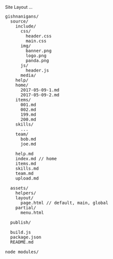 

Site Layout ...

<pre>
gishnanigans/
  source/
    include/
      css/
        header.css
        main.css
      img/
        banner.png
        logo.png
        panda.png
      js/
        header.js
      media/
    help/
    home/
      2017-05-09-1.md
      2017-05-09-2.md
    items/
      001.md
      002.md
      199.md
      200.md
    skills/
      ...
    team/
      bob.md
      joe.md
    
    help.md
    index.md // home
    items.md
    skills.md
    team.md
    upload.md
  
  assets/
    helpers/
    layout/
      page.html // default, main, global
    partial/
      menu.html
  
  publish/
  
  build.js
  package.json
  README.md

node_modules/
</pre>


